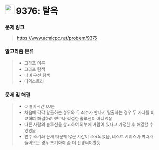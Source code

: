 # <img src="https://d2gd6pc034wcta.cloudfront.net/tier/16.svg" width="30">  9376: 탈옥

### 문제 링크

> https://www.acmicpc.net/problem/9376



### 알고리즘 분류

>- 그래프 이론
>- 그래프 탐색
>- 너비 우선 탐색
>- 다익스트라



### 문제 및 해결

>- ⏱ 풀이시간 00분
>- 처음에 각각 탈출하는 경우와 두 죄수가 만나서 탈출하는 경우 두 가지를 비교하여 해결하려 했으나 적절한 솔루션이 아니었음
>- 다른 사람의 솔루션을 참고하여 외부에 사람이 있다고 가정한 후 해결할 수 있었음
>- 변수 초기화 문제 때문에 많은 시간이 소요되었음, 테스트 케이스가 여러개 들어오는 경우 초기화에 좀 더 신경써야할듯

